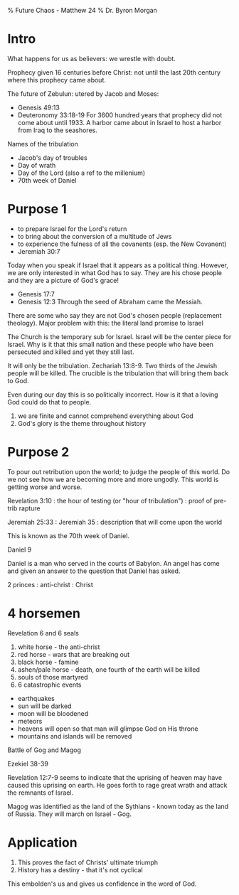 % Future Chaos - Matthew 24
% Dr. Byron Morgan

# Intro

What happens for us as believers: we wrestle with doubt.

Prophecy given 16 centuries before Christ: not until the last 20th century
where this prophecy came about.

The future of Zebulun: utered by Jacob and Moses:

  * Genesis 49:13
  * Deuteronomy 33:18-19
For 3600 hundred years that prophecy did not come about until 1933. A harbor
came about in Israel to host a harbor from Iraq to the seashores.

Names of the tribulation
  * Jacob's day of troubles
  * Day of wrath
  * Day of the Lord (also a ref to the millenium)
  * 70th week of Daniel

# Purpose 1

* to prepare Israel for the Lord's return
* to bring about the conversion of a multitude of Jews
* to experience the fulness of all the covanents (esp. the New Covanent)
* Jeremiah 30:7

Today when you speak if Israel that it appears as a political thing. However,
we are only interested in what God has to say. They are his chose people and
they are a picture of God's grace!

  * Genesis 17:7
  * Genesis 12:3
Through the seed of Abraham came the Messiah. 

There are some who say they are not God's chosen people (replacement theology).
Major problem with this: the literal land promise to Israel

The Church is the temporary sub for Israel. Israel will be the center piece for
Israel. Why is it that this small nation and these people who have been
persecuted and killed and yet they still last.

It will only be the tribulation. Zechariah 13:8-9. Two thirds of the Jewish
people will be killed. The crucible is the tribulation that will bring them
back to God.

Even during our day this is so politically incorrect. How is it that a loving
God could do that to people.

  1. we are finite and cannot comprehend everything about God
  1. God's glory is the theme throughout history

# Purpose 2 

To pour out retribution upon the world; to judge the people of this world.  Do
we not see how we are becoming more and more ungodly. This world is getting
worse and worse.

Revelation 3:10
: the hour of testing (or "hour of tribulation") 
: proof of pre-trib rapture

Jeremiah 25:33
: Jeremiah 35 
: description that will come upon the world

This is known as the 70th week of Daniel.

Daniel 9

Daniel is a man who served in the courts of Babylon.
An angel has come and given an answer to the question that Daniel has asked.

2 princes
: anti-christ
: Christ

# 4 horsemen

Revelation 6 and 6 seals

1. white horse - the anti-christ
1. red horse - wars that are breaking out
1. black horse - famine
1. ashen/pale horse - death, one fourth of the earth will be killed
1. souls of those martyred
1. 6 catastrophic events

  * earthquakes
  * sun will be darked 
  * moon will be bloodened
  * meteors
  * heavens will open so that man will glimpse God on His throne
  * mountains and islands will be removed

Battle of Gog and Magog

Ezekiel 38-39

Revelation 12:7-9 seems to indicate that the uprising of heaven may have caused
this uprising on earth. He goes forth to rage great wrath and attack the
remnants of Israel.

Magog was identified as the land of the Sythians - known today as the land of
Russia. They will march on Israel - Gog.

# Application

1. This proves the fact of Christs' ultimate triumph
1. History has a destiny - that it's not cyclical

This embolden's us and gives us confidence in the word of God.
